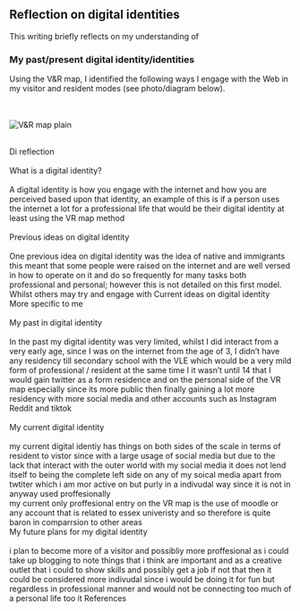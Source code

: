 ## Reflection on digital identities

This writing briefly reflects on my understanding of


### My past/present digital identity/identities
Using the V&R map, I identified the following ways I engage with the Web in my visitor and resident modes (see photo/diagram below). 

<br><br>![V&R map plain](assets/img/vr-map-plain.svg)<br><br>


Di reflection <br>
<br>
What is a digital identity? <br>
<br>
A digital identity is how you engage with the internet and how you are perceived based upon that identity, an example of this is if a person uses the internet a lot for a professional life that would be their digital identity at least using the VR map method <br>
<br>
Previous ideas on digital identity <br>
<br>
One previous idea on digital identity was the idea of native and immigrants this meant that some people were raised on the internet and are well versed in how to operate on it and do so frequently for many tasks both professional and personal; however this is not detailed on this first model. Whilst others may try and engage with 
Current ideas on digital identity <br>
More specific to me <br>
<br>
My past in digital identity	<br>
<br>
In the past my digital identity was very limited, whilst I did interact from a very early age, since I was on the internet from the age of 3, I didn’t have any residency till secondary school with the VLE which would be a very mild form of professional / resident  at the same time I it wasn’t until 14 that I would gain twitter as a form residence and on the personal side of the VR map especially since its more public then finally gaining a lot more residency with more social media and other accounts such as Instagram Reddit and tiktok <br>
<br>
My current digital identity <br>
<br> 
my current digital identiy has things on both sides of the scale in  terms of resident to vistor since with a large usage of social media but due to the lack that interact with the outer world with my social media it does not lend itself to being the complete left side on any of my soical media apart from twtiter which i am mor active on but purly in a indivudal way since it is not in anyway used proffesionally
<br>
my current only proffesional entry on the VR map is the use of moodle or any account that is related to essex univeristy and so therefore is quite baron in comparrsion to other areas
<br>
My future plans for my digital identity <br>
<br>
i plan to become more of a visitor and possibliy more proffesional as i could take up blogging to note things that i think are important and as a creative outlet that i could to show skills and possibly get a job if not that then it could be considered more indivudal since i would be doing it for fun but regardless in professional manner and would not be connecting too much of a personal life too it
References
